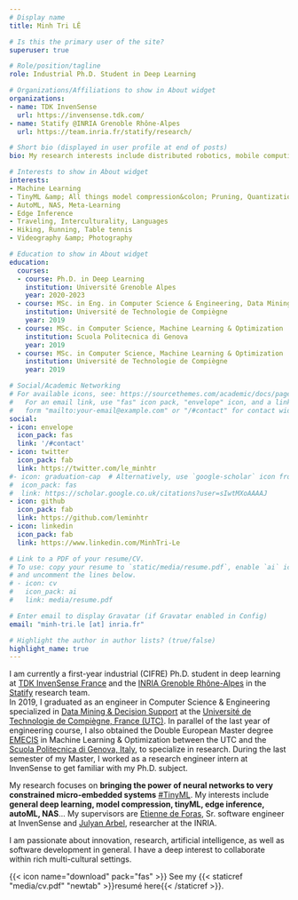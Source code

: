 ```yaml
---
# Display name
title: Minh Tri LÊ

# Is this the primary user of the site?
superuser: true

# Role/position/tagline
role: Industrial Ph.D. Student in Deep Learning

# Organizations/Affiliations to show in About widget
organizations:
- name: TDK InvenSense
  url: https://invensense.tdk.com/
- name: Statify @INRIA Grenoble Rhône-Alpes
  url: https://team.inria.fr/statify/research/

# Short bio (displayed in user profile at end of posts)
bio: My research interests include distributed robotics, mobile computing and programmable matter.

# Interests to show in About widget
interests:
- Machine Learning
- TinyML &amp; All things model compression&colon; Pruning, Quantization, Knowledge Distillation...
- AutoML, NAS, Meta-Learning
- Edge Inference
- Traveling, Interculturality, Languages 
- Hiking, Running, Table tennis
- Videography &amp; Photography

# Education to show in About widget
education:
  courses:
  - course: Ph.D. in Deep Learning
    institution: Université Grenoble Alpes
    year: 2020-2023
  - course: MSc. in Eng. in Computer Science & Engineering, Data Mining & Decision Support
    institution: Université de Technologie de Compiègne
    year: 2019
  - course: MSc. in Computer Science, Machine Learning & Optimization
    institution: Scuola Politecnica di Genova
    year: 2019
  - course: MSc. in Computer Science, Machine Learning & Optimization
    institution: Université de Technologie de Compiègne
    year: 2019

# Social/Academic Networking
# For available icons, see: https://sourcethemes.com/academic/docs/page-builder/#icons
#   For an email link, use "fas" icon pack, "envelope" icon, and a link in the
#   form "mailto:your-email@example.com" or "/#contact" for contact widget.
social:
- icon: envelope
  icon_pack: fas
  link: '/#contact'
- icon: twitter
  icon_pack: fab
  link: https://twitter.com/le_minhtr
#- icon: graduation-cap  # Alternatively, use `google-scholar` icon from `ai` icon pack
#  icon_pack: fas
#  link: https://scholar.google.co.uk/citations?user=sIwtMXoAAAAJ
- icon: github
  icon_pack: fab
  link: https://github.com/leminhtr
- icon: linkedin
  icon_pack: fab
  link: https://www.linkedin.com/MinhTri-Le

# Link to a PDF of your resume/CV.
# To use: copy your resume to `static/media/resume.pdf`, enable `ai` icons in `params.toml`, 
# and uncomment the lines below.
# - icon: cv
#   icon_pack: ai
#   link: media/resume.pdf

# Enter email to display Gravatar (if Gravatar enabled in Config)
email: "minh-tri.le [at] inria.fr"

# Highlight the author in author lists? (true/false)
highlight_name: true
---
```


I am currently a first-year industrial (CIFRE) Ph.D. student in deep learning at [TDK InvenSense France](https://invensense.tdk.com/) and the [INRIA Grenoble Rhône-Alpes](https://www.inria.fr/en/centre-inria-grenoble-rhone-alpes) in the [Statify](https://team.inria.fr/statify/research/) research team.
<br>
In 2019, I graduated as an engineer in Computer Science &amp; Engineering specialized in [Data Mining &amp; Decision Support](https://www.utc.fr/en/courses-and-training/the-utc-engineering-diploma/computer-sciences-and-engineering-gi/specialty-decision-data-mining-gi-fdd.html) at the [Université de Technologie de Compiègne, France (UTC)](https://www.utc.fr/en.html). In parallel of the last year of engineering course, I also obtained the Double European Master degree [EMECIS](http://emecis.eu/en/) in Machine Learning &amp; Optimization between the UTC and the [Scuola Politecnica di Genova, Italy](https://scuolapolitecnica.unige.it/), to specialize in research. During the last semester of my Master, I worked as a research engineer intern at InvenSense to get familiar with my Ph.D. subject. 

My research focuses on **bringing the power of neural networks to very constrained micro-embedded systems** [#TinyML](). My interests include **general deep learning, model compression, tinyML, edge inference, autoML, NAS**...
My supervisors are [Etienne de Foras](http://edeforas.free.fr/), Sr. software engineer at InvenSense and [Julyan Arbel](https://www.julyanarbel.com/), researcher at the INRIA.

I am passionate about innovation, research, artificial intelligence, as well as software development in general. I have a deep interest to collaborate within rich multi-cultural settings.


{{< icon name="download" pack="fas" >}} See my {{< staticref "media/cv.pdf" "newtab" >}}resumé here{{< /staticref >}}.
